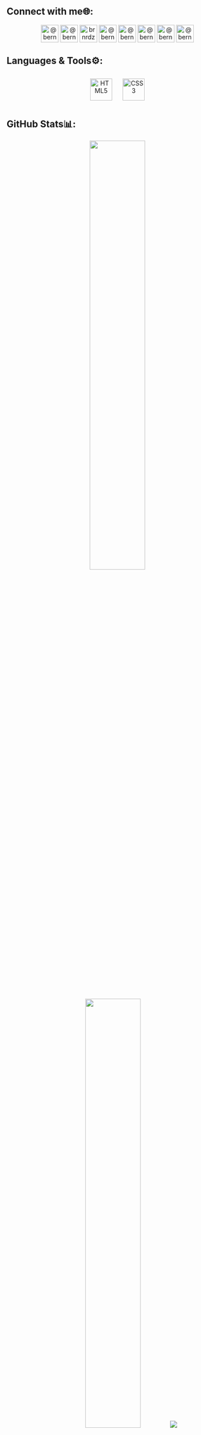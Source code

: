 ## Connect with me🌐:
<div align="center">
<p align="center">
<a href="https://linkedin.com/in/bernardozschaber" target="_blank"><img align="center" src="https://raw.githubusercontent.com/rahuldkjain/github-profile-readme-generator/master/src/images/icons/Social/linked-in-alt.svg" alt="@bernardozschaber" height="40em" /></a>
<a href="https://instagram.com/bernardozschaber/" target="_blank"><img align="center" src="https://raw.githubusercontent.com/rahuldkjain/github-profile-readme-generator/master/src/images/icons/Social/instagram.svg" alt="@bernardozschaber" height="40em" /></a>
<a href="https://twitter.com/brnrdzschbr" target="_blank"><img align="center" src="https://raw.githubusercontent.com/rahuldkjain/github-profile-readme-generator/master/src/images/icons/Social/twitter.svg" alt="brnrdzschbr" height="40em" /></a>
<a href="https://open.spotify.com/user/hcz5mpj8lb0xtkkztmrt8h9z2?si=64fbcfa656ff4f8f" target="_blank"><img align="center" src="https://upload.wikimedia.org/wikipedia/commons/thumb/8/84/Spotify_icon.svg/991px-Spotify_icon.svg.png" alt="@bernardozschaber" height="40em" /></a>
<a href="https://medium.com/@bernardozschaber" target="_blank"><img align="center" src="https://www.iconpacks.net/icons/2/free-medium-icon-2177-thumb.png" alt="@bernardozschaber" height="40em" /></a>
<a href="https://www.goodreads.com/user/show/141281727-bernardo" target="_blank"><img align="center" src="https://cdn-icons-png.flaticon.com/512/2111/2111431.png" alt="@bernardozschaber" height="40em" /></a>
<a href="https://monkeytype.com/profile/bernardozschaber" target="_blank"><img align="center" src="https://typingstats.com/partners/monkeytype.png" alt="@bernardozschaber" height="40em" /></a>
<a href="https://10fastfingers.com/user/3343947/" target="_blank"><img align="center" src="https://i.imgur.com/twOZ4vf.png" alt="@bernardozschaber" height="40em" /></a>
</p>
</div>

## Languages & Tools⚙️:
<div align="center">
<a href="https://en.wikipedia.org/wiki/HTML5" target="_blank"><img style="margin: 10px" src="https://profilinator.rishav.dev/skills-assets/html5-original-wordmark.svg" alt="HTML5" height="50" /></a>
<a href="https://www.w3schools.com/css/" target="_blank"><img style="margin: 10px" src="https://profilinator.rishav.dev/skills-assets/css3-original-wordmark.svg" alt="CSS3" height="50" /></a>
<!-- <a href="https://www.javascript.com/" target="_blank"><img style="margin: 10px" src="https://profilinator.rishav.dev/skills-assets/javascript-original.svg" alt="JavaScript" height="50" /></a> -->
</div>


## GitHub Stats📊:
<p align="center">
  <img height="50%" width="auto" src ="https://github-readme-stats.vercel.app/api?username=bernardozschaber&show_icons=true&count_private=true&theme=highcontrast&hide_border=true&hide=issues,contribs&bg_color=00000000">
  <img height="50%" width="auto" src ="https://github-readme-stats.vercel.app/api/top-langs/?username=bernardozschaber&layout=compact&hide_border=true&theme=highcontrast&bg_color=00000000&langs_count=6&hide=jupyter%20notebook,tex,css,php&exclude_repo=Pacman-AI">
  <img src ="https://github-readme-streak-stats.herokuapp.com?user=bernardozschaber&theme=highcontrast&hide_border=true&background=FFFFFF00">
</p>
<br>
<p align="center">
<img src ="https://visitcount.itsvg.in/api?id=bernardozschaber&icon=2&color=12">
</p>
